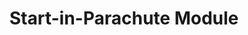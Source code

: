 ---
layout: default
use_title: true
title: Start-in-Parachute Module
#alt_title: Parachute Module
nav_order: 7
parent: Other Modules
grand_parent: Modules
---